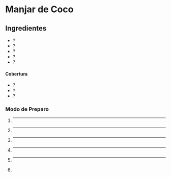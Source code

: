 # Manjar de Coco 

## Ingredientes 

- ?
- ?
- ?
- ?
- ?

#### Cobertura

- ?
- ?
- ?



### Modo de Preparo

1. ---
1. ---
1. ---
1. ---
1. ---
1. 



